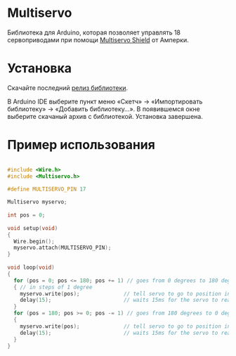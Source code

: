 Multiservo
==========

Библиотека для Arduino, которая позволяет управлять 18 сервоприводами при
помощи [Multiservo Shield](http://amperka.ru/product/arduino-multiservo-shield)
от Амперки.

Установка
=========

Скачайте последний [релиз библиотеки](https://github.com/amperka/Multiservo/releases/download/1.0.1/multiservo-1.0.1.zip).

В Arduino IDE выберите пункт меню «Скетч» → «Импортировать библиотеку» →
«Добавить библиотеку…». В появившемся окне выберите скачаный архив с
библиотекой. Установка завершена.

Пример использования
====================

```cpp

#include <Wire.h>
#include <Multiservo.h>

#define MULTISERVO_PIN 17
 
Multiservo myservo;
 
int pos = 0;  
 
void setup(void)
{
  Wire.begin();
  myservo.attach(MULTISERVO_PIN);
}
 
void loop(void)
{
  for (pos = 0; pos <= 180; pos += 1) // goes from 0 degrees to 180 degrees
  { // in steps of 1 degree
    myservo.write(pos);              // tell servo to go to position in variable 'pos'
    delay(15);                       // waits 15ms for the servo to reach the position
  }
  for (pos = 180; pos >= 0; pos -= 1) // goes from 180 degrees to 0 degrees
  {
    myservo.write(pos);              // tell servo to go to position in variable 'pos'
    delay(15);                       // waits 15ms for the servo to reach the position
  }
}
```
